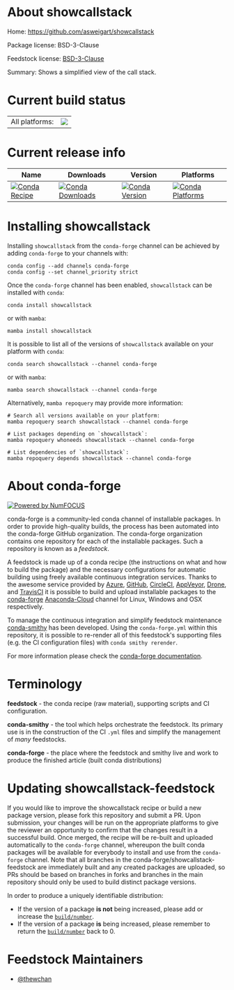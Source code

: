 About showcallstack
===================

Home: https://github.com/asweigart/showcallstack

Package license: BSD-3-Clause

Feedstock license: [BSD-3-Clause](https://github.com/conda-forge/showcallstack-feedstock/blob/main/LICENSE.txt)

Summary: Shows a simplified view of the call stack.

Current build status
====================


<table><tr><td>All platforms:</td>
    <td>
      <a href="https://dev.azure.com/conda-forge/feedstock-builds/_build/latest?definitionId=17206&branchName=main">
        <img src="https://dev.azure.com/conda-forge/feedstock-builds/_apis/build/status/showcallstack-feedstock?branchName=main">
      </a>
    </td>
  </tr>
</table>

Current release info
====================

| Name | Downloads | Version | Platforms |
| --- | --- | --- | --- |
| [![Conda Recipe](https://img.shields.io/badge/recipe-showcallstack-green.svg)](https://anaconda.org/conda-forge/showcallstack) | [![Conda Downloads](https://img.shields.io/conda/dn/conda-forge/showcallstack.svg)](https://anaconda.org/conda-forge/showcallstack) | [![Conda Version](https://img.shields.io/conda/vn/conda-forge/showcallstack.svg)](https://anaconda.org/conda-forge/showcallstack) | [![Conda Platforms](https://img.shields.io/conda/pn/conda-forge/showcallstack.svg)](https://anaconda.org/conda-forge/showcallstack) |

Installing showcallstack
========================

Installing `showcallstack` from the `conda-forge` channel can be achieved by adding `conda-forge` to your channels with:

```
conda config --add channels conda-forge
conda config --set channel_priority strict
```

Once the `conda-forge` channel has been enabled, `showcallstack` can be installed with `conda`:

```
conda install showcallstack
```

or with `mamba`:

```
mamba install showcallstack
```

It is possible to list all of the versions of `showcallstack` available on your platform with `conda`:

```
conda search showcallstack --channel conda-forge
```

or with `mamba`:

```
mamba search showcallstack --channel conda-forge
```

Alternatively, `mamba repoquery` may provide more information:

```
# Search all versions available on your platform:
mamba repoquery search showcallstack --channel conda-forge

# List packages depending on `showcallstack`:
mamba repoquery whoneeds showcallstack --channel conda-forge

# List dependencies of `showcallstack`:
mamba repoquery depends showcallstack --channel conda-forge
```


About conda-forge
=================

[![Powered by
NumFOCUS](https://img.shields.io/badge/powered%20by-NumFOCUS-orange.svg?style=flat&colorA=E1523D&colorB=007D8A)](https://numfocus.org)

conda-forge is a community-led conda channel of installable packages.
In order to provide high-quality builds, the process has been automated into the
conda-forge GitHub organization. The conda-forge organization contains one repository
for each of the installable packages. Such a repository is known as a *feedstock*.

A feedstock is made up of a conda recipe (the instructions on what and how to build
the package) and the necessary configurations for automatic building using freely
available continuous integration services. Thanks to the awesome service provided by
[Azure](https://azure.microsoft.com/en-us/services/devops/), [GitHub](https://github.com/),
[CircleCI](https://circleci.com/), [AppVeyor](https://www.appveyor.com/),
[Drone](https://cloud.drone.io/welcome), and [TravisCI](https://travis-ci.com/)
it is possible to build and upload installable packages to the
[conda-forge](https://anaconda.org/conda-forge) [Anaconda-Cloud](https://anaconda.org/)
channel for Linux, Windows and OSX respectively.

To manage the continuous integration and simplify feedstock maintenance
[conda-smithy](https://github.com/conda-forge/conda-smithy) has been developed.
Using the ``conda-forge.yml`` within this repository, it is possible to re-render all of
this feedstock's supporting files (e.g. the CI configuration files) with ``conda smithy rerender``.

For more information please check the [conda-forge documentation](https://conda-forge.org/docs/).

Terminology
===========

**feedstock** - the conda recipe (raw material), supporting scripts and CI configuration.

**conda-smithy** - the tool which helps orchestrate the feedstock.
                   Its primary use is in the construction of the CI ``.yml`` files
                   and simplify the management of *many* feedstocks.

**conda-forge** - the place where the feedstock and smithy live and work to
                  produce the finished article (built conda distributions)


Updating showcallstack-feedstock
================================

If you would like to improve the showcallstack recipe or build a new
package version, please fork this repository and submit a PR. Upon submission,
your changes will be run on the appropriate platforms to give the reviewer an
opportunity to confirm that the changes result in a successful build. Once
merged, the recipe will be re-built and uploaded automatically to the
`conda-forge` channel, whereupon the built conda packages will be available for
everybody to install and use from the `conda-forge` channel.
Note that all branches in the conda-forge/showcallstack-feedstock are
immediately built and any created packages are uploaded, so PRs should be based
on branches in forks and branches in the main repository should only be used to
build distinct package versions.

In order to produce a uniquely identifiable distribution:
 * If the version of a package **is not** being increased, please add or increase
   the [``build/number``](https://docs.conda.io/projects/conda-build/en/latest/resources/define-metadata.html#build-number-and-string).
 * If the version of a package **is** being increased, please remember to return
   the [``build/number``](https://docs.conda.io/projects/conda-build/en/latest/resources/define-metadata.html#build-number-and-string)
   back to 0.

Feedstock Maintainers
=====================

* [@thewchan](https://github.com/thewchan/)


